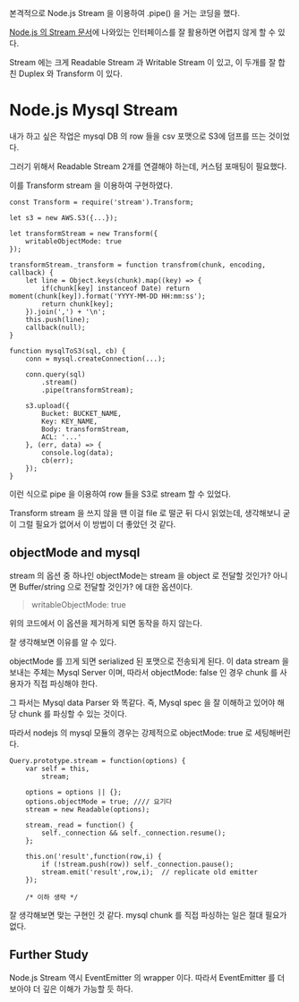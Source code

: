 본격적으로 Node.js Stream 을 이용하여 .pipe() 을 거는 코딩을 했다.

[Node.js 의 Stream 문서](https://nodejs.org/api/stream.html)에 나와있는 인터페이스를 잘 활용하면 어렵지 않게 할 수 있다.

Stream 에는 크게 Readable Stream 과 Writable Stream 이 있고, 이 두개를 잘 합친 Duplex 와 Transform 이 있다.

# Node.js Mysql Stream

내가 하고 싶은 작업은 mysql DB 의 row 들을 csv 포맷으로 S3에 덤프를 뜨는 것이었다.

그러기 위해서 Readable Stream 2개를 연결해야 하는데, 커스텀 포매팅이 필요했다.

이를 Transform stream 을 이용하여 구현하였다.

```
const Transform = require('stream').Transform;

let s3 = new AWS.S3({...});

let transformStream = new Transform({
    writableObjectMode: true
});

transformStream._transform = function transfrom(chunk, encoding, callback) {
    let line = Object.keys(chunk).map((key) => {
        if(chunk[key] instanceof Date) return moment(chunk[key]).format('YYYY-MM-DD HH:mm:ss');
        return chunk[key];
    }).join(',') + '\n';
    this.push(line);
    callback(null);
}

function mysqlToS3(sql, cb) {
    conn = mysql.createConnection(...);

    conn.query(sql)
        .stream()
        .pipe(transformStream);

    s3.upload({
        Bucket: BUCKET_NAME,
        Key: KEY_NAME,
        Body: transformStream,
        ACL: '...'
    }, (err, data) => {
        console.log(data);
        cb(err);
    });
}
```

이런 식으로 pipe 을 이용하여 row 들을 S3로 stream 할 수 있었다.

Transform stream 을 쓰지 않을 땐 이걸 file 로 떨군 뒤 다시 읽었는데, 생각해보니 굳이 그럴 필요가 없어서 이 방법이 더 좋았던 것 같다.

## objectMode and mysql

stream 의 옵션 중 하나인 objectMode는 stream 을 object 로 전달할 것인가? 아니면 Buffer/string 으로 전달할 것인가? 에 대한 옵션이다.

>  writableObjectMode: true

위의 코드에서 이 옵션을 제거하게 되면 동작을 하지 않는다.

잘 생각해보면 이유를 알 수 있다.

objectMode 를 끄게 되면 serialized 된 포맷으로 전송되게 된다. 이 data stream 을 보내는 주체는 Mysql Server 이며, 따라서 objectMode: false 인 경우 chunk 를 사용자가 직접 파싱해야 한다.

그 파서는 Mysql data Parser 와 똑같다. 즉, Mysql spec 을 잘 이해하고 있어야 해당 chunk 를 파싱할 수 있는 것이다.

따라서 nodejs 의 mysql 모듈의 경우는 강제적으로 objectMode: true 로 세팅해버린다.

```
Query.prototype.stream = function(options) {
    var self = this,
        stream;

    options = options || {};
    options.objectMode = true; //// 요기다
    stream = new Readable(options);

    stream._read = function() {
        self._connection && self._connection.resume();
    };

    this.on('result',function(row,i) {
        if (!stream.push(row)) self._connection.pause();
        stream.emit('result',row,i);  // replicate old emitter
    });

    /* 이하 생략 */
```

잘 생각해보면 맞는 구현인 것 같다. mysql chunk 를 직접 파싱하는 일은 절대 필요가 없다.

## Further Study

Node.js Stream 역시 EventEmitter 의 wrapper 이다. 따라서 EventEmitter 를 더 보아야 더 깊은 이해가 가능할 듯 하다.
